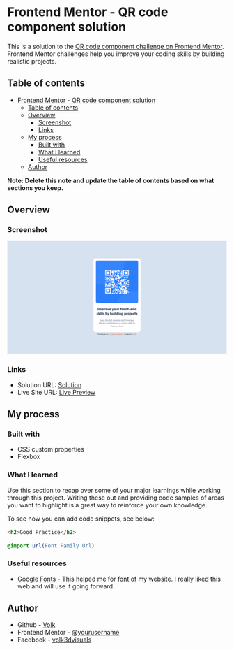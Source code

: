 # Frontend Mentor - QR code component solution

This is a solution to the [QR code component challenge on Frontend Mentor](https://www.frontendmentor.io/challenges/qr-code-component-iux_sIO_H). Frontend Mentor challenges help you improve your coding skills by building realistic projects. 

## Table of contents

- [Frontend Mentor - QR code component solution](#frontend-mentor---qr-code-component-solution)
  - [Table of contents](#table-of-contents)
  - [Overview](#overview)
    - [Screenshot](#screenshot)
    - [Links](#links)
  - [My process](#my-process)
    - [Built with](#built-with)
    - [What I learned](#what-i-learned)
    - [Useful resources](#useful-resources)
  - [Author](#author)

**Note: Delete this note and update the table of contents based on what sections you keep.**

## Overview

### Screenshot

![](./screenshot.jpg)

### Links

- Solution URL: [Solution](https://github.com/volkgames/Frontend-Mentor-Qr-code)
- Live Site URL: [Live Preview](volkgames.github.io/Frontend-Mentor-Qr-code.github.io)

## My process

### Built with

- CSS custom properties
- Flexbox

### What I learned

Use this section to recap over some of your major learnings while working through this project. Writing these out and providing code samples of areas you want to highlight is a great way to reinforce your own knowledge.

To see how you can add code snippets, see below:

```html
<h2>Good Practice</h2>
```
```css
@import url(Font Family Url)
```

### Useful resources

- [Google Fonts](https://fonts.google.com/) - This helped me for font of my website. I really liked this web and will use it going forward.


## Author

- Github - [Volk](https://github.com/volkgames)
- Frontend Mentor - [@yourusername](https://www.frontendmentor.io/profile/volkgames)
- Facebook - [volk3dvisuals](https://www.facebook.com/volk3dvisuals)
